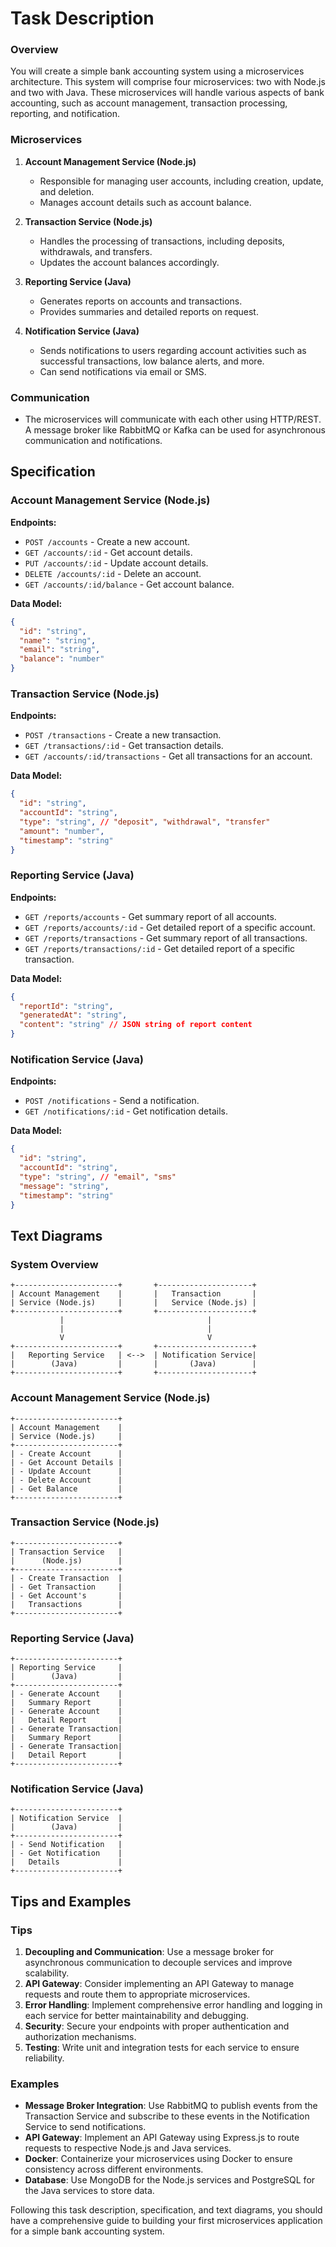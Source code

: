 # Task Description

### Overview

You will create a simple bank accounting system using a microservices architecture. This system will comprise four microservices: two with Node.js and two with Java. These microservices will handle various aspects of bank accounting, such as account management, transaction processing, reporting, and notification.

### Microservices

1. **Account Management Service (Node.js)**

   - Responsible for managing user accounts, including creation, update, and deletion.
   - Manages account details such as account balance.

2. **Transaction Service (Node.js)**

   - Handles the processing of transactions, including deposits, withdrawals, and transfers.
   - Updates the account balances accordingly.

3. **Reporting Service (Java)**

   - Generates reports on accounts and transactions.
   - Provides summaries and detailed reports on request.

4. **Notification Service (Java)**
   - Sends notifications to users regarding account activities such as successful transactions, low balance alerts, and more.
   - Can send notifications via email or SMS.

### Communication

- The microservices will communicate with each other using HTTP/REST. A message broker like RabbitMQ or Kafka can be used for asynchronous communication and notifications.

## Specification

### Account Management Service (Node.js)

**Endpoints:**

- `POST /accounts` - Create a new account.
- `GET /accounts/:id` - Get account details.
- `PUT /accounts/:id` - Update account details.
- `DELETE /accounts/:id` - Delete an account.
- `GET /accounts/:id/balance` - Get account balance.

**Data Model:**

```json
{
  "id": "string",
  "name": "string",
  "email": "string",
  "balance": "number"
}
```

### Transaction Service (Node.js)

**Endpoints:**

- `POST /transactions` - Create a new transaction.
- `GET /transactions/:id` - Get transaction details.
- `GET /accounts/:id/transactions` - Get all transactions for an account.

**Data Model:**

```json
{
  "id": "string",
  "accountId": "string",
  "type": "string", // "deposit", "withdrawal", "transfer"
  "amount": "number",
  "timestamp": "string"
}
```

### Reporting Service (Java)

**Endpoints:**

- `GET /reports/accounts` - Get summary report of all accounts.
- `GET /reports/accounts/:id` - Get detailed report of a specific account.
- `GET /reports/transactions` - Get summary report of all transactions.
- `GET /reports/transactions/:id` - Get detailed report of a specific transaction.

**Data Model:**

```json
{
  "reportId": "string",
  "generatedAt": "string",
  "content": "string" // JSON string of report content
}
```

### Notification Service (Java)

**Endpoints:**

- `POST /notifications` - Send a notification.
- `GET /notifications/:id` - Get notification details.

**Data Model:**

```json
{
  "id": "string",
  "accountId": "string",
  "type": "string", // "email", "sms"
  "message": "string",
  "timestamp": "string"
}
```

## Text Diagrams

### System Overview

```
+-----------------------+       +---------------------+
| Account Management    |       |   Transaction       |
| Service (Node.js)     |       |   Service (Node.js) |
+-----------------------+       +---------------------+
           |                                |
           |                                |
           V                                V
+-----------------------+       +---------------------+
|   Reporting Service   | <-->  | Notification Service|
|        (Java)         |       |       (Java)        |
+-----------------------+       +---------------------+
```

### Account Management Service (Node.js)

```
+-----------------------+
| Account Management    |
| Service (Node.js)     |
+-----------------------+
| - Create Account      |
| - Get Account Details |
| - Update Account      |
| - Delete Account      |
| - Get Balance         |
+-----------------------+
```

### Transaction Service (Node.js)

```
+-----------------------+
| Transaction Service   |
|      (Node.js)        |
+-----------------------+
| - Create Transaction  |
| - Get Transaction     |
| - Get Account's       |
|   Transactions        |
+-----------------------+
```

### Reporting Service (Java)

```
+-----------------------+
| Reporting Service     |
|        (Java)         |
+-----------------------+
| - Generate Account    |
|   Summary Report      |
| - Generate Account    |
|   Detail Report       |
| - Generate Transaction|
|   Summary Report      |
| - Generate Transaction|
|   Detail Report       |
+-----------------------+
```

### Notification Service (Java)

```
+-----------------------+
| Notification Service  |
|        (Java)         |
+-----------------------+
| - Send Notification   |
| - Get Notification    |
|   Details             |
+-----------------------+
```

## Tips and Examples

### Tips

1. **Decoupling and Communication**: Use a message broker for asynchronous communication to decouple services and improve scalability.
2. **API Gateway**: Consider implementing an API Gateway to manage requests and route them to appropriate microservices.
3. **Error Handling**: Implement comprehensive error handling and logging in each service for better maintainability and debugging.
4. **Security**: Secure your endpoints with proper authentication and authorization mechanisms.
5. **Testing**: Write unit and integration tests for each service to ensure reliability.

### Examples

- **Message Broker Integration**: Use RabbitMQ to publish events from the Transaction Service and subscribe to these events in the Notification Service to send notifications.
- **API Gateway**: Implement an API Gateway using Express.js to route requests to respective Node.js and Java services.
- **Docker**: Containerize your microservices using Docker to ensure consistency across different environments.
- **Database**: Use MongoDB for the Node.js services and PostgreSQL for the Java services to store data.

Following this task description, specification, and text diagrams, you should have a comprehensive guide to building your first microservices application for a simple bank accounting system.
